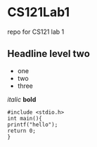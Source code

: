 # CS121Lab1
repo for CS121 lab 1

## Headline level two

* one
* two
* three

*italic*
**bold**

  ```
  #include <stdio.h>
  int main(){
  printf("hello");
  return 0;
  }
```
